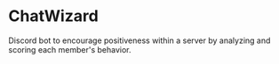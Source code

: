 # ChatWizard
Discord bot to encourage positiveness within a server by analyzing and scoring each member's behavior.
